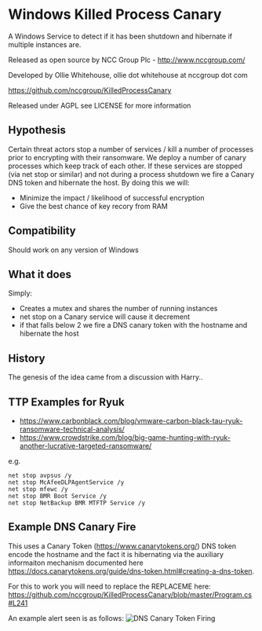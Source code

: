 Windows Killed Process Canary
======================

A Windows Service to detect if it has been shutdown and hibernate if multiple instances are. 

Released as open source by NCC Group Plc - http://www.nccgroup.com/

Developed by Ollie Whitehouse, ollie dot whitehouse at nccgroup dot com

https://github.com/nccgroup/KilledProcessCanary

Released under AGPL see LICENSE for more information

Hypothesis
-------------
Certain threat actors stop a number of services / kill a number of processes prior to encrypting with their ransomware. We deploy a number of canary processes which keep track of each other. If these services are stopped (via net stop or similar) and not during a process shutdown we fire a Canary DNS token and hibernate the host. By doing this we will:
* Minimize the impact / likelihood of successful encryption
* Give the best chance of key recory from RAM

Compatibility
-------------
Should work on any version of Windows

What it does
-------------
Simply:
* Creates a mutex and shares the number of running instances
* net stop on a Canary service will cause it decrement
* if that falls below 2 we fire a DNS canary token with the hostname and hibernate the host

History
-------------
The genesis of the idea came from a discussion with Harry..

TTP Examples for Ryuk
-------------
* https://www.carbonblack.com/blog/vmware-carbon-black-tau-ryuk-ransomware-technical-analysis/
* https://www.crowdstrike.com/blog/big-game-hunting-with-ryuk-another-lucrative-targeted-ransomware/

e.g.

```
net stop avpsus /y
net stop McAfeeDLPAgentService /y
net stop mfewc /y
net stop BMR Boot Service /y
net stop NetBackup BMR MTFTP Service /y
```

Example DNS Canary Fire
-------------
This uses a Canary Token (https://www.canarytokens.org/) DNS token encode the hostname and the fact it is hibernating via the auxiliary informaiton mechanism documented here https://docs.canarytokens.org/guide/dns-token.html#creating-a-dns-token.

For this to work you will need to replace the REPLACEME here:
https://github.com/nccgroup/KilledProcessCanary/blob/master/Program.cs#L241

An example alert seen is as follows:
![DNS Canary Token Firing](https://github.com/nccgroup/KilledProcessCanary/blob/master/Screenshots/DNSCanaryScreenShot.png)